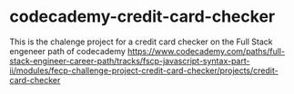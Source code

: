 # codecademy-credit-card-checker
This is the chalenge project for a credit card checker on the Full Stack engeneer path of codecademy 
https://www.codecademy.com/paths/full-stack-engineer-career-path/tracks/fscp-javascript-syntax-part-ii/modules/fecp-challenge-project-credit-card-checker/projects/credit-card-checker
